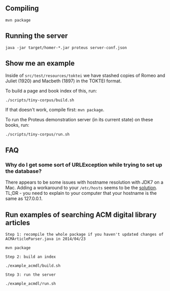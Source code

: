 ## Compiling

    mvn package

## Running the server

    java -jar target/homer-*.jar proteus server-conf.json

## Show me an example

Inside of ``src/test/resources/toktei`` we have stashed copies of Romeo and Juliet (1920) and Macbeth (1897) in the TOKTEI format.

To build a page and book index of this, run:

    ./scripts/tiny-corpus/build.sh

If that doesn't work, compile first: ``mvn package``.

To run the Proteus demonstration server (in its current state) on these books, run:

    ./scripts/tiny-corpus/run.sh

## FAQ

### Why do I get some sort of URLException while trying to set up the database?

There appears to be some issues with hostname resolution with JDK7 on a Mac. Adding a workaround to your ``/etc/hosts`` seems to be the [solution](https://groups.google.com/forum/#!topic/h2-database/DuIlTLN5KOo). TL;DR - you need to explain to your computer that your hostname is the same as 127.0.0.1.


## Run examples of searching ACM digital library articles

	Step 1: recompile the whole package if you haven't updated changes of ACMArticleParser.java in 2014/04/23
	
	mvn package
	
	Step 2: build an index 
	
	./example_acmdl/build.sh
	
	Step 3: run the server
	
	./example_acmdl/run.sh
	


